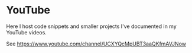 # YouTube
Here I host code snippets and smaller projects I've documented in my YouTube videos.

See https://www.youtube.com/channel/UCXYQcMpUBT3aaQKfmAVJNow



